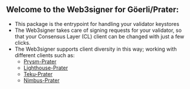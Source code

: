 ## Welcome to the Web3signer for Göerli/Prater:

- This package is the entrypoint for handling your validator keystores
- The Web3signer takes care of signing requests for your validator, so that your Consensus Layer (CL) client can be changed with just a few clicks.
- The Web3signer supports client diversity in this way; working with different clients such as: 
   - [Prysm-Prater](http://my.dappnode/#/installer/prysm-prater.dnp.dappnode.eth)
   - [Lighthouse-Prater](http://my.dappnode/#/installer/lighthouse-prater.dnp.dappnode.eth)
   - [Teku-Prater](http://my.dappnode/#/installer/teku-prater.dnp.dappnode.eth) 
   - [Nimbus-Prater](http://my.dappnode/#/installer/nimbus-prater.dnp.dappnode.eth)
